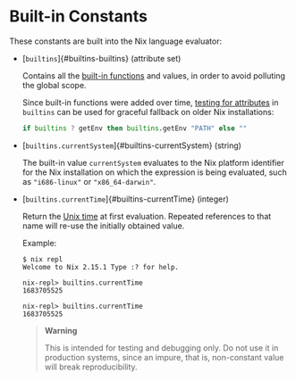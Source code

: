 # Built-in Constants

These constants are built into the Nix language evaluator:

- [`builtins`]{#builtins-builtins} (attribute set)

  Contains all the [built-in functions](./builtins.md) and values, in order to avoid polluting the global scope.

  Since built-in functions were added over time, [testing for attributes](./operators.md#has-attribute) in `builtins` can be used for graceful fallback on older Nix installations:

  ```nix
  if builtins ? getEnv then builtins.getEnv "PATH" else ""
  ```

- [`builtins.currentSystem`]{#builtins-currentSystem} (string)

  The built-in value `currentSystem` evaluates to the Nix platform
  identifier for the Nix installation on which the expression is being
  evaluated, such as `"i686-linux"` or `"x86_64-darwin"`.

- [`builtins.currentTime`]{#builtins-currentTime} (integer)

  Return the [Unix time](https://en.wikipedia.org/wiki/Unix_time) at first evaluation.
  Repeated references to that name will re-use the initially obtained value.

  Example:

  ```console
  $ nix repl
  Welcome to Nix 2.15.1 Type :? for help.

  nix-repl> builtins.currentTime
  1683705525

  nix-repl> builtins.currentTime
  1683705525
  ```

  > **Warning**
  >
  > This is intended for testing and debugging only.
  > Do not use it in production systems, since an impure, that is, non-constant value will break reproducibility.
